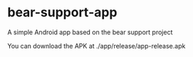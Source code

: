 # bear-support-app
A simple Android app based on the bear support project

You can download the APK at ./app/release/app-release.apk
